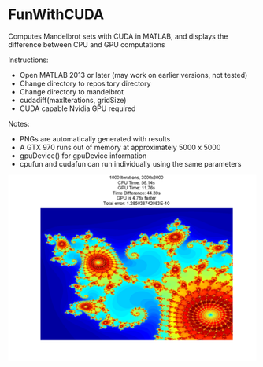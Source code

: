 # FunWithCUDA
Computes Mandelbrot sets with CUDA in MATLAB, and displays the difference between CPU and GPU computations

Instructions:
- Open MATLAB 2013 or later (may work on earlier versions, not tested)
- Change directory to repository directory
- Change directory to mandelbrot
- cudadiff(maxIterations, gridSize)
- CUDA capable Nvidia GPU required

Notes:
- PNGs are automatically generated with results
- A GTX 970 runs out of memory at approximately 5000 x 5000
- gpuDevice() for gpuDevice information
- cpufun and cudafun can run individually using the same parameters

![Alt text](https://github.com/DavidLu1997/FunWithCUDA/blob/master/mandelbrot/result.png)
